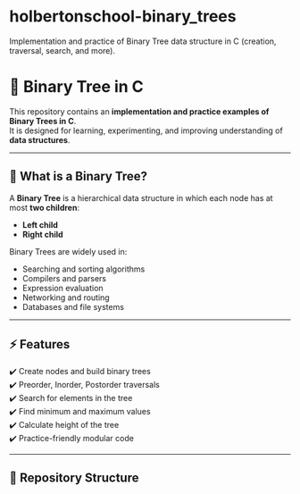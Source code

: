 # holbertonschool-binary_trees
Implementation and practice of Binary Tree data structure in C (creation, traversal, search, and more).
# 🌳 Binary Tree in C

This repository contains an **implementation and practice examples of Binary Trees in C**.  
It is designed for learning, experimenting, and improving understanding of **data structures**.

---

## 📖 What is a Binary Tree?

A **Binary Tree** is a hierarchical data structure in which each node has at most **two children**:  
- **Left child**  
- **Right child**  

Binary Trees are widely used in:
- Searching and sorting algorithms
- Compilers and parsers
- Expression evaluation
- Networking and routing
- Databases and file systems

---

## ⚡ Features

✔️ Create nodes and build binary trees  
✔️ Preorder, Inorder, Postorder traversals  
✔️ Search for elements in the tree  
✔️ Find minimum and maximum values  
✔️ Calculate height of the tree  
✔️ Practice-friendly modular code  

---

## 📂 Repository Structure

